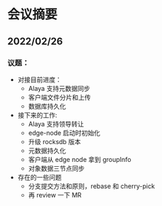 # 会议摘要

## 2022/02/26

### 议题：

- 对接目前进度：
  - Alaya 支持元数据同步
  - 客户端文件分片和上传
  - 数据库持久化
- 接下来的工作:
  - Alaya 支持领导转让
  - edge-node 启动时初始化
  - 升级 rocksdb 版本
  - 元数据持久化
  - 客户端从 edge node 拿到 groupInfo
  - 对象数据三节点同步
- 存在的一些问题
  - 分支提交方法和原则，rebase 和 cherry-pick
  - 再 review 一下 MR
